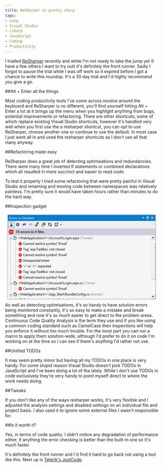 ```yaml
---
title: ReSharper is pretty sharp
tags:
- Long
- Visual Studio
- csharp
- JavaScript
- Coding
- Productivity
---
```


I trialled 
[ReSharper](https://www.jetbrains.com/resharper/) recently and while I'm not ready to take the jump yet (I have a few others I want to try out) it's definitely the front runner. Sadly I forgot to pause the trial while I was off work so it expired before I got a chance to write this roundup. It's a 30 day trial and I'd highly recommend you give a go.

##Alt + Enter all the things


Most coding productivity tools I've come across revolve around the keyboard and ReSharper is no different, you'll find yourself hitting Alt + Enter a lot at it brings up the menu when you highlight anything from bugs, potential improvements or refactoring. There are other shortcuts, some of which replace existing Visual Studio shortcuts, however it's handled very well when you first use the a resharper shortcut, you can opt to use ReSharper, choose another one or continue to use the default. In most case I just went all in and used the resharper shortcuts as I don't use all that many anyway.

##Refactoring made easy


ReSharper does a great job of detecting optimisations and redundancies. There were many time I inverted If statements or combined declarations which all resulted in more succinct and easier to read code.

To test it properly I tried some refactoring that were pretty painful in Visual Studio and renaming and moving code between namespaces was relatively painless. I'm pretty sure it would have taken hours rather than minutes to do the 
hard way.

##Inspection gadget
 
![](/images/static_52001c0be4b09bc7c9f838c9_52224ed3e4b0ba9919a3e0e1_5511c3dde4b07319c3faa004_1427227615176__img.png) 
As well as detecting optimisations, it's so handy to have solution errors being monitored constantly, it's so easy to make a mistake and break something and now it's so much easier to get direct to the problem areas. 
Continuous Code Quality Analysis is the term they use and if you like using a common coding standard such as CamelCase then inspections will help you enforce it without too much trouble. For the most part you can run a macro to apply them solution-wide, although I'd prefer to do it on code I'm working on at the time so I can see if there's anything I'd rather not use.

##Unified TODOs


It may seem pretty minor but having all my TODOs in one place is very handy. For some stupid reason Visual Studio doesn't pick TODOs in JavaScript and I've been doing a lot of tha lately. While I don't use TODOs in code exclusively they're very handy to point myself direct to where the work needs doing.

##Tweaks


If you don't like any of the ways resharper works, it's very flexible and I adjusted the analysis settings and disabled settings on an individual file and project basis. I also used it to ignore some external files I wasn't responsible for.

##Is it worth it?


Yes, in terms of code quality. I didn't notice any degradation of performance either, if anything the error checking is better than the built-in one so it's much faster.

It's definitely the front runner and I'd find it hard to go back not using a tool like this. Next up is 
[Telerik's JustCode](http://www.telerik.com/products/justcode.aspx).
